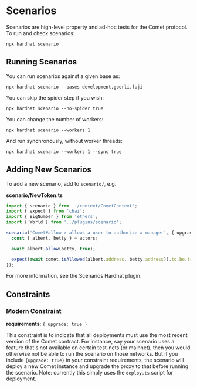 # Scenarios

Scenarios are high-level property and ad-hoc tests for the Comet protocol. To run and check scenarios:

`npx hardhat scenario`

## Running Scenarios

You can run scenarios against a given base as:

`npx hardhat scenario --bases development,goerli,fuji`

You can skip the spider step if you wish:

`npx hardhat scenario --no-spider true`

You can change the number of workers:

`npx hardhat scenario --workers 1`

And run synchronously, without worker threads:

`npx hardhat scenario --workers 1 --sync true`

## Adding New Scenarios

To add a new scenario, add to `scenario/`, e.g.

**scenario/NewToken.ts**

```ts
import { scenario } from './context/CometContext';
import { expect } from 'chai';
import { BigNumber } from 'ethers';
import { World } from '../plugins/scenario';

scenario('Comet#allow > allows a user to authorize a manager', { upgrade: true }, async ({ comet, actors }) => {
  const { albert, betty } = actors;

  await albert.allow(betty, true);

  expect(await comet.isAllowed(albert.address, betty.address)).to.be.true;
});
```

For more information, see the Scenarios Hardhat plugin.

## Constraints

### Modern Constraint

**requirements**: `{ upgrade: true }`

This constraint is to indicate that all deployments must use the most recent version of the Comet contract. For instance, say your scenario uses a feature that's not available on certain test-nets (or mainnet), then you would otherwise not be able to run the scenario on those networks. But if you include `{upgrade: true}` in your constraint requirements, the scenario will deploy a new Comet instance and upgrade the proxy to that before running the scenario. Note: currently this simply uses the `deploy.ts` script for deployment.
